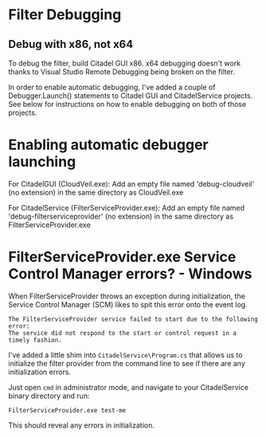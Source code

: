 # Filter Debugging

## Debug with x86, not x64
To debug the filter, build Citadel GUI x86. x64 debugging doesn't work thanks to Visual Studio Remote Debugging being broken on the filter.

In order to enable automatic debugging, I've added a couple of Debugger.Launch() statements to Citadel GUI and CitadelService projects. See below for instructions on how to enable debugging on both of those projects.

# Enabling automatic debugger launching

For CitadelGUI (CloudVeil.exe): Add an empty file named 'debug-cloudveil' (no extension) in the same directory as CloudVeil.exe

For CitadelService (FilterServiceProvider.exe): Add an empty file named 'debug-filterserviceprovider' (no extension) in the same directory as FilterServiceProvider.exe

# FilterServiceProvider.exe Service Control Manager errors? - Windows

When FilterServiceProvider throws an exception during initialization, the Service Control Manager (SCM) likes to spit this error onto the event log.
```
The FilterServiceProvider service failed to start due to the following error:
The service did not respond to the start or control request in a timely fashion.
```

I've added a little shim into `CitadelService\Program.cs` that allows us to initialize the filter provider from the command line to see if there are any initialization errors.

Just open `cmd` in administrator mode, and navigate to your CitadelService binary directory and run:
```
FilterServiceProvider.exe test-me
```

This should reveal any errors in initialization.
